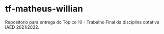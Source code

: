 # tf-matheus-willian
Repositório para entrega do Tópico 10 - Trabalho Final da disciplina optativa IAED 2021/2022.
